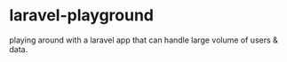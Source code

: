 # laravel-playground
playing around with a laravel app that can handle large volume of users &amp; data.
